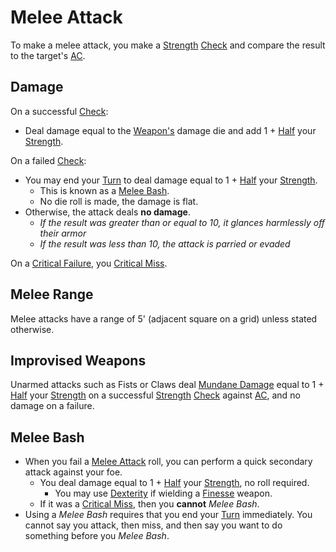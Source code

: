 # Melee Attack

To make a melee attack, you make a [Strength](../../Player%20Characters/Chosen%20Statistics/Strength.md) [Check](../Core%20Procedures/Check.md) and compare the result to the target's [AC](../../Player%20Characters/Derived%20Statistics/Armor%20Class.md).

## Damage

On a successful [Check](../Core%20Procedures/Check.md):

- Deal damage equal to the [Weapon's](../../Items%20and%20Gear/Weapons/Weapons.md) damage die and add 1 + [Half](../Core%20Procedures/Half.md) your [Strength](../../Player%20Characters/Chosen%20Statistics/Strength.md).

On a failed [Check](../Core%20Procedures/Check.md):

- You may end your [Turn](../Core%20Procedures/Turn.md) to deal damage equal to 1 + [Half](../Core%20Procedures/Half.md) your [Strength](../../Player%20Characters/Chosen%20Statistics/Strength.md).
	- This is known as a [Melee Bash](Melee%20Attack.md#Melee%20Bash).
	- No die roll is made, the damage is flat.
- Otherwise, the attack deals **no damage**.
	- *If the result was greater than or equal to 10, it glances harmlessly off their armor*
	- *If the result was less than 10, the attack is parried or evaded*

On a [Critical Failure](../Die%20Rolling%20Mechanics/Critical%20Failure.md), you [Critical Miss](../Die%20Rolling%20Mechanics/Critical%20Miss.md).

## Melee Range

Melee attacks have a range of 5' (adjacent square on a grid) unless stated otherwise.

## Improvised Weapons

Unarmed attacks such as Fists or Claws deal [Mundane Damage](Damage%20Types/Mundane%20Damage.md) equal to 1 + [Half](../Core%20Procedures/Half.md) your [Strength](../../Player%20Characters/Chosen%20Statistics/Strength.md) on a successful [Strength](../../Player%20Characters/Chosen%20Statistics/Strength.md) [Check](../Core%20Procedures/Check.md) against [AC](../../Player%20Characters/Derived%20Statistics/Armor%20Class.md), and no damage on a failure.

## Melee Bash

- When you fail a [Melee Attack](Melee%20Attack.md) roll, you can perform a quick secondary attack against your foe.
	- You deal damage equal to 1 + [Half](../Core%20Procedures/Half.md) your [Strength](../../Player%20Characters/Chosen%20Statistics/Strength.md), no roll required.
		- You may use [Dexterity](../../Player%20Characters/Chosen%20Statistics/Dexterity.md) if wielding a [Finesse](../../Items%20and%20Gear/Weapon%20Properties/Finesse%20Property.md) weapon.
	- If it was a [Critical Miss](../Die%20Rolling%20Mechanics/Critical%20Miss.md), then you **cannot** *Melee Bash*.
- Using a *Melee Bash* requires that you end your [Turn](../Core%20Procedures/Turn.md) immediately. You cannot say you attack, then miss, and then say you want to do something before you *Melee Bash*.

